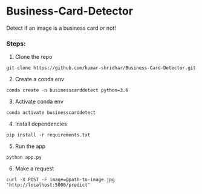 # Business-Card-Detector
Detect if an image is a business card or not!


### Steps:
1. Clone the repo
```
git clone https://github.com/kumar-shridhar/Business-Card-Detector.git

```

2. Create a conda env
```
conda create -n businesscarddetect python=3.6

```

3. Activate conda env
```
conda activate businesscarddetect

```

4. Install dependencies
```
pip install -r requirements.txt

```

5. Run the app
```
python app.py

```

6. Make a request
```
curl -X POST -F image=@path-to-image.jpg 'http://localhost:5000/predict'

```

